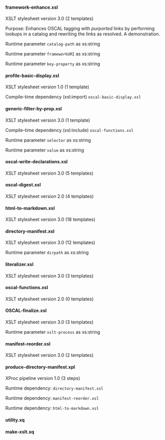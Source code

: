 

#### framework-enhance.xsl

XSLT stylesheet version 3.0 (2 templates)

Purpose: Enhances OSCAL tagging with *purported* links by performing lookups in a catalog and rewriting the links as resolved. A demonstration.

Runtime parameter `catalog-path` as xs:string

Runtime parameter `frameworkURI` as xs:string

Runtime parameter `key-property` as xs:string

#### profile-basic-display.xsl

XSLT stylesheet version 1.0 (1 template)

Compile-time dependency (xsl:import) `oscal-basic-display.xsl`

#### generic-filter-by-prop.xsl

XSLT stylesheet version 3.0 (1 template)

Compile-time dependency (xsl:include) `oscal-functions.xsl`

Runtime parameter `selector` as xs:string

Runtime parameter `value` as xs:string

#### oscal-write-declarations.xsl

XSLT stylesheet version 3.0 (5 templates)

#### oscal-digest.xsl

XSLT stylesheet version 2.0 (4 templates)

#### html-to-markdown.xsl

XSLT stylesheet version 3.0 (18 templates)

#### directory-manifest.xsl

XSLT stylesheet version 3.0 (12 templates)

Runtime parameter `dirpath` as xs:string

#### literalizer.xsl

XSLT stylesheet version 3.0 (3 templates)

#### oscal-functions.xsl

XSLT stylesheet version 2.0 (0 templates)

#### OSCAL-finalize.xsl

XSLT stylesheet version 3.0 (3 templates)

Runtime parameter `xslt-process` as xs:string

#### manifest-reorder.xsl

XSLT stylesheet version 3.0 (2 templates)

#### produce-directory-manifest.xpl

XProc pipeline version 1.0 (3 steps)

Runtime dependency: `directory-manifest.xsl`

Runtime dependency: `manifest-reorder.xsl`

Runtime dependency: `html-to-markdown.xsl`

#### utility.xq

#### make-xslt.xq

